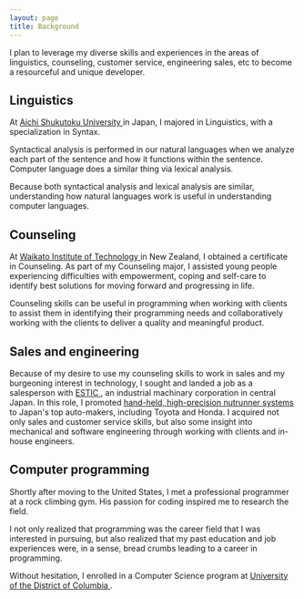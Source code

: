 ```yaml
---
layout: page
title: Background
---
```


I plan to leverage my diverse skills and experiences in the areas of
linguistics, counseling, customer service, engineering sales, etc
to become a resourceful and unique developer.

## Linguistics

At
<a href="http://www.aasa.ac.jp/" >
  Aichi Shukutoku University
</a>
in Japan, I majored in Linguistics, with a specialization in Syntax.

Syntactical analysis is performed in our natural languages when we analyze
each part of the sentence and how it functions within the sentence.
Computer language does a similar thing via lexical analysis.

Because both syntactical analysis and lexical analysis are similar,
understanding how natural languages work is useful in understanding
computer languages.

## Counseling

At
<a href="http://www.wintec.ac.nz/" >
  Waikato Institute of Technology
</a>
in New Zealand, I obtained a certificate in Counseling.
As part of my Counseling major, I assisted young people experiencing
difficulties with empowerment, coping and self-care to identify best
solutions for moving forward and progressing in life.

Counseling skills can be useful in programming when working with clients
to assist them in identifying their programming needs and collaboratively
working with the clients to deliver a quality and meaningful product.


## Sales and engineering

Because of my desire to use my counseling skills to work in sales and
my burgeoning interest in technology, I sought and landed a job as a
salesperson with
<a href="http://www.estic.co.jp/en/index.html" >
  ESTIC
</a>,
an industrial machinary corporation in central Japan. In this role, I promoted
<a href="http://www.estic.co.jp/products/product_en.php#Handheld Nutrunner" >
  hand-held, high-precision nutrunner systems
</a>
to Japan's top auto-makers, including Toyota and Honda.
I acquired not only sales and customer service skills,
but also some insight into mechanical and software engineering through
working with clients and in-house engineers.

## Computer programming

Shortly after moving to the United States, I met a professional programmer
at a rock climbing gym. His passion for coding inspired me to research the
field.

I not only realized that programming was the career field
that I was interested in pursuing, but also realized that my past education
and job experiences were, in a sense, bread crumbs leading to a career in programming.

Without hesitation, I enrolled in a Computer Science program at
<a href="http://www.udc.edu/" >
  University of the District of Columbia
</a>.
